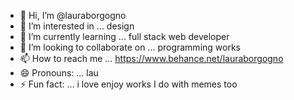- 👋 Hi, I’m @lauraborgogno
- 👀 I’m interested in ... design
- 🌱 I’m currently learning ... full stack web developer
- 💞️ I’m looking to collaborate on ... programming works
- 📫 How to reach me ... https://www.behance.net/lauraborgogno
- 😄 Pronouns: ... lau
- ⚡ Fun fact: ... i love enjoy works I do with memes too

<!---
lauraborgogno/lauraborgogno is a ✨ special ✨ repository because its `README.md` (this file) appears on your GitHub profile.
You can click the Preview link to take a look at your changes.
--->
